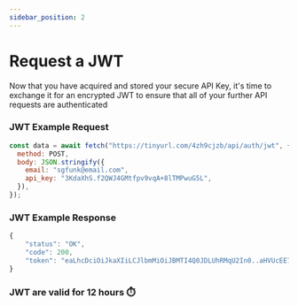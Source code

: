 ```yaml
---
sidebar_position: 2
---
```


# Request a JWT

Now that you have acquired and stored your secure API Key, it's time to exchange it for an encrypted JWT to ensure that all of your further API requests are authenticated

### JWT Example Request

```javascript
const data = await fetch("https://tinyurl.com/4zh9cjzb/api/auth/jwt", {
  method: POST,
  body: JSON.stringify({
    email: "sgfunk@email.com",
    api_key: "3KdaXhS.f2QWJ4GMtfpv9vqA+8lTMPwuG5L",
  }),
});
```

### JWT Example Response

```javascript
{
	"status": "OK",
	"code": 200,
	"token": "eaLhcDciOiJkaXIiLCJlbmMiOiJBMTI4Q0JDLUhRMqU2In0..aHVUcEE7IewIDEnfFdPw5g.UammvwKUHOBY7IX8b6xduplxL1JbLGOeLfnPDW_s7-5Xp06methCJns4TZZ2OPBq-mlRRqV-C8MBmKZOEXp-8JwamrN3r_0CCahbzeus2zcDTcUwQD3D69niSlyMk7S30b4v1OYpnKED8cXI_TY-C1woqnCUSIc6aC6wDLHHtByYrfbhX3PvN6hj--5Msh51NnNqHV6IYRlbieYt3MWS0kfQiFNNnOWbpNzXVw-PSMShyvjg9iFueS7WZgW85PlqeZEYVVTw0QNOxQVVz7eLVw.oqpBOqt-riAwoYGa3Y7KPq"
}
```

### JWT are valid for 12 hours ⏱️
